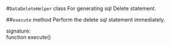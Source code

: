 #`DataDeleteHelper` class
For generating sql Delete statement.

##`execute` method
Perform the delete sql statement immediately.

signature:  
function execute()
